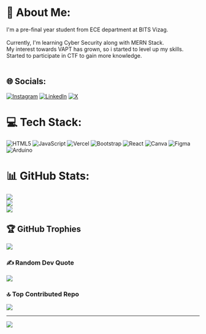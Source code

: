 # 💫 About Me:
I'm a pre-final year student from ECE department at BITS Vizag. <br><br>Currently, I'm learning Cyber Security along with MERN Stack.<br>My interest towards VAPT has grown, so i started to level up my skills. Started to participate in CTF to gain more knowledge. <br><br>


## 🌐 Socials:
[![Instagram](https://img.shields.io/badge/Instagram-%23E4405F.svg?logo=Instagram&logoColor=white)](https://instagram.com/asif_p_48) [![LinkedIn](https://img.shields.io/badge/LinkedIn-%230077B5.svg?logo=linkedin&logoColor=white)](https://linkedin.com/in/asifpathan48) [![X](https://img.shields.io/badge/X-black.svg?logo=X&logoColor=white)](https://x.com/asifp48) 

# 💻 Tech Stack:
![HTML5](https://img.shields.io/badge/html5-%23E34F26.svg?style=for-the-badge&logo=html5&logoColor=white) ![JavaScript](https://img.shields.io/badge/javascript-%23323330.svg?style=for-the-badge&logo=javascript&logoColor=%23F7DF1E) ![Vercel](https://img.shields.io/badge/vercel-%23000000.svg?style=for-the-badge&logo=vercel&logoColor=white) ![Bootstrap](https://img.shields.io/badge/bootstrap-%238511FA.svg?style=for-the-badge&logo=bootstrap&logoColor=white) ![React](https://img.shields.io/badge/react-%2320232a.svg?style=for-the-badge&logo=react&logoColor=%2361DAFB) ![Canva](https://img.shields.io/badge/Canva-%2300C4CC.svg?style=for-the-badge&logo=Canva&logoColor=white) ![Figma](https://img.shields.io/badge/figma-%23F24E1E.svg?style=for-the-badge&logo=figma&logoColor=white) ![Arduino](https://img.shields.io/badge/-Arduino-00979D?style=for-the-badge&logo=Arduino&logoColor=white)
# 📊 GitHub Stats:
![](https://github-readme-stats.vercel.app/api?username=asifpathan48&theme=dark&hide_border=false&include_all_commits=true&count_private=true)<br/>
![](https://github-readme-streak-stats.herokuapp.com/?user=asifpathan48&theme=dark&hide_border=false)<br/>
![](https://github-readme-stats.vercel.app/api/top-langs/?username=asifpathan48&theme=dark&hide_border=false&include_all_commits=true&count_private=true&layout=compact)

## 🏆 GitHub Trophies
![](https://github-profile-trophy.vercel.app/?username=asifpathan48&theme=radical&no-frame=false&no-bg=true&margin-w=4)

### ✍️ Random Dev Quote
![](https://quotes-github-readme.vercel.app/api?type=horizontal&theme=radical)

### 🔝 Top Contributed Repo
![](https://github-contributor-stats.vercel.app/api?username=asifpathan48&limit=5&theme=dark&combine_all_yearly_contributions=true)

---
[![](https://visitcount.itsvg.in/api?id=asifpathan48&icon=0&color=0)](https://visitcount.itsvg.in)

<!-- Proudly created with GPRM ( https://gprm.itsvg.in ) -->
